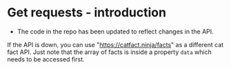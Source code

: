 # Get requests - introduction

* The code in the repo has been updated to reflect changes in the API.

If the API is down, you can use "https://catfact.ninja/facts" as a different cat fact API. Just note that the array of facts is inside a property `data` which needs to be accessed first.
